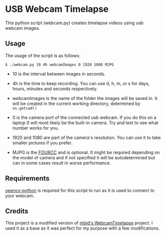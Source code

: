 # USB Webcam Timelapse

This python script (webcam.py) creates timelapse videos using usb webcam images. 

## Usage 
The usage of the script is as follows:

    $ ./webcam.py 10 4h webcamImages 0 1920 1080 MJPG

- 10 is the interval between images in seconds.

- 4h is the time to keep recording. You can use d, h, m, or s for days, hours, minutes and seconds respectively.

- webcamImages is the name of the folder the images will be saved in. It will be created in the current working directory, determined by `os.getcwd()`

- 0 is the camera port of the connected usb webcam. If you do this on a laptop 0 will most likely be the built-in camera. Try and test to see what number works for you.

- 1920 and 1080 are part of the camera's resolution. You can use it to take smaller pictures if you prefer.

- MJPG is the [FOURCC](https://learn.microsoft.com/en-us/windows/win32/medfound/video-fourccs) and is optional. It might be required depending on the model of camera and if not specified it will be autodetermined but can in some cases result in worse performance.

## Requirements
[opencv-python](https://pypi.org/project/opencv-python/) is required for this script to run as it is used to connect to your webcam. 

## Credits
This project is a modified version of [mbjd's WebcamTimelapse](https://github.com/mbjd/WebcamTimelapse) project. I used it as a base as it was perfect for my purpose with a few modifications. 

